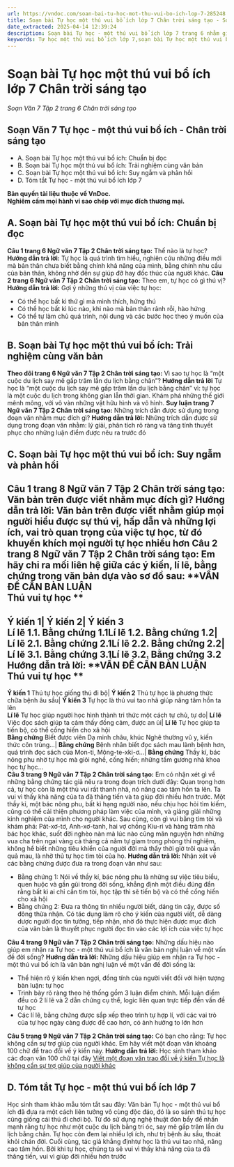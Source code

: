 ```yaml
---
url: https://vndoc.com/soan-bai-tu-hoc-mot-thu-vui-bo-ich-lop-7-285248
title: Soạn bài Tự học một thú vui bổ ích lớp 7 Chân trời sáng tạo - Soạn Văn 7 Tập 2 trang 6 Chân trời sáng tạo - VnDoc.com
date_extracted: 2025-04-14 12:39:24
description: Soạn bài Tự học - một thú vui bổ ích lớp 7 trang 6 nhằm giúp các em HS đạt kết quả tốt trong quá trình làm bài tập và học tập môn Ngữ văn lớp 7 sách Chân trời sáng tạo.
keywords: Tự học một thú vui bổ ích lớp 7,soạn bài Tự học một thú vui bổ ích,soạn bài Tự học một thú vui bổ ích lớp 7,soạn văn 7 Tự học một thú vui bổ ích,soạn văn 7 bài Tự học một thú vui bổ ích,soạn bài Tự học một thú vui bổ ích trang 6,soạn Tự học một thú vui bổ ích,soạn Tự học một thú vui bổ ích lớp 7,Tự học một thú vui bổ ích trang 6,Tự học một thú vui bổ ích lớp 7 trang 6,Tự học một thú vui bổ ích lớp 7 Tập 2
---
```


# Soạn bài Tự học một thú vui bổ ích lớp 7 Chân trời sáng tạo
 _Soạn Văn 7 Tập 2 trang 6 Chân trời sáng tạo_
## **Soạn Văn 7 Tự học - một thú vui bổ ích - Chân trời sáng tạo**
  * A. Soạn bài Tự học một thú vui bổ ích: Chuẩn bị đọc 
  * B. Soạn bài Tự học một thú vui bổ ích: Trải nghiệm cùng văn bản
  * C. Soạn bài Tự học một thú vui bổ ích: Suy ngẫm và phản hồi 
  * D. Tóm tắt Tự học - một thú vui bổ ích lớp 7

**Bản quyền tài liệu thuộc về VnDoc.  
Nghiêm cấm mọi hành vi sao chép với mục đích thương mại.**
## **A. Soạn bài Tự học một thú vui bổ ích: Chuẩn bị đọc**
**Câu 1 trang 6 Ngữ văn 7 Tập 2 Chân trời sáng tạo:** Thế nào là tự học?
**Hướng dẫn trả lời:**
Tự học là quá trình tìm hiểu, nghiên cứu những điều mới mà bản thân chưa biết bằng chính khả năng của mình, bằng chính nhu cầu của bản thân, không nhờ đến sự giúp đỡ hay đốc thúc của người khác.
**Câu 2 trang 6 Ngữ văn 7 Tập 2 Chân trời sáng tạo:** Theo em, tự học có gì thú vị?
**Hướng dẫn trả lời:**
Gợi ý những thú vị của việc tự học:
  * Có thể học bất kì thứ gì mà mình thích, hứng thú
  * Có thể học bất kì lúc nào, khi nào mà bản thân rảnh rỗi, hào hứng
  * Có thể tự làm chủ quá trình, nội dung và các bước học theo ý muốn của bản thân mình

## B. **Soạn bài Tự học một thú vui bổ ích:** Trải nghiệm cùng văn bản
**Theo dõi trang 6 Ngữ văn 7 Tập 2 Chân trời sáng tạo:** Vì sao tự học là “một cuộc du lịch say mê gấp trăm lần du lịch bằng chân”?
**Hướng dẫn trả lời**
Tự học là “một cuộc du lịch say mê gấp trăm lần du lịch bằng chân” vì: tự học là một cuộc du lịch trong không gian lẫn thời gian. Khám phá những thế giới mênh mông, với vô vàn những vật hữu hình và vô hình.
**Suy luận trang 7 Ngữ văn 7 Tập 2 Chân trời sáng tạo:** Những trích dẫn được sử dụng trong đoạn văn nhằm mục đích gì?
**Hướng dẫn trả lời:**
Những trích dẫn được sử dụng trong đoạn văn nhằm: lý giải, phân tích rõ ràng và tăng tính thuyết phục cho những luận điểm được nêu ra trước đó
## **C. Soạn bài Tự học một thú vui bổ ích: Suy ngẫm và phản hồi**
**Câu 1 trang 8 Ngữ văn 7 Tập 2 Chân trời sáng tạo:** Văn bản trên được viết nhằm mục đích gì?
**Hướng dẫn trả lời:**
Văn bản trên được viết nhằm giúp mọi người hiểu được sự thú vị, hấp dẫn và những lợi ích, vai trò quan trọng của việc tự học, từ đó khuyến khích mọi người tự học nhiều hơn
**Câu 2 trang 8 Ngữ văn 7 Tập 2 Chân trời sáng tạo:** Em hãy chỉ ra mối liên hệ giữa các ý kiến, lí lẽ, bằng chứng trong văn bản dựa vào sơ đồ sau:
**VẤN ĐỀ CẦN BÀN LUẬN  
Thú vui tự học **  
---  
**Ý kiến 1**| **Ý kiến 2**| **Ý kiến 3**  
Lí lẽ 1.1. Bằng chứng 1.1Lí lẽ 1.2. Bằng chứng 1.2| Lí lẽ 2.1. Bằng chứng 2.1Lí lẽ 2.2. Bằng chứng 2.2| Lí lẽ 3.1. Bằng chứng 3.1Lí lẽ 3.2. Bằng chứng 3.2  
**Hướng dẫn trả lời:**
**VẤN ĐỀ CẦN BÀN LUẬN  
Thú vui tự học **  
---  
**Ý kiến 1** Thú tự học giống thú đi bộ| **Ý kiến 2** Thú tự học là phương thức chữa bệnh âu sầu| **Ý kiến 3** Tự học là thú vui tao nhã giúp nâng tâm hồn ta lên  
**Lí lẽ** Tự học giúp người học hình thành tri thức một cách tự chủ, tự do| **Lí lẽ** Việc đọc sách giúp ta cảm thấy đồng cảm, được an ủi| **Lí lẽ** Tự học giúp ta tiến bộ, có thể cống hiến cho xã hội  
**Bằng chứng** Biết được viên Dạ minh châu, khúc Nghê thường vũ y, kiến thức côn trùng...| **Bằng chứng** Bệnh nhân biết đọc sách mau lành bệnh hơn, quá trình đọc sách của Mon-ti, Mông-te-xki-ơ...| **Bằng chứng** Thầy kí, bác nông phu nhờ tự học mà giỏi nghề, cống hiến; những tấm gương nhà khoa học tự học...  
**Câu 3 trang 9 Ngữ văn 7 Tập 2 Chân trời sáng tạo:** Em có nhận xét gì về những bằng chứng tác giả nêu ra trong đoạn trích dưới đây:
Quan trọng hơn cả, tự học còn là một thủ vui rất thanh nhã, nó nâng cao tâm hồn ta lên. Ta vui vì thấy khả năng của ta đã thăng tiến và ta giúp đời nhiều hơn trước. Một thầy kỉ, một bác nông phu, bất kì hạng người nào, nếu chịu học hỏi tìm kiếm, cũng có thể cải thiện phương pháp làm việc của mình, và giảng giải những kinh nghiệm của mình cho người khác. Sau cùng, còn gì vui bằng tìm tòi và khám phá: Pát-xơ-tơ, Anh-xơ-tanh, hai vợ chồng Kiu-ri và hàng trăm nhà bác học khác, suốt đời nghèo nàn mà lúc nào cũng mãn nguyện hơn những vua cha trên ngai vàng cả tháng cả năm tự giam trong phòng thí nghiệm, không hề biết những tiêu khiển của người đời mà thấy thời giờ trôi qua vẫn quả mau, là nhờ thủ tự học tìm tòi của họ.
**Hướng dẫn trả lời:**
Nhận xét về các bằng chứng được đưa ra trong đoạn văn như sau:
  * Bằng chứng 1: Nói về thầy kí, bác nông phu là những sự việc tiêu biểu, quen huộc và gần gũi trong đời sống, khẳng định một điều đúng đắn rằng bất kì ai chỉ cần tìm tòi, học tập thì sẽ tiến bộ và có thể cống hiến cho xã hội
  * Bằng chứng 2: Đưa ra thông tin nhiều người biết, dáng tin cậy, được số đông thừa nhận. Có tác dụng làm rõ cho ý kiến của người viết, dễ dàng dược người đọc tin tưởng, tiếp nhận, nhờ đó thực hiện được mục đích của văn bản là thuyết phục người đọc tin vào các lợi ích của việc tự học

**Câu 4 trang 9 Ngữ văn 7 Tập 2 Chân trời sáng tạo:** Những dấu hiệu nào giúp em nhận ra Tự học - một thú vui bổ ích là văn bản nghị luận về một vấn đề đời sống?
**Hướng dẫn trả lời:**
Những dấu hiệu giúp em nhận ra Tự học - một thú vui bổ ích là văn bản nghị luận về một vấn đề đời sống là:
  * Thể hiện rõ ý kiến khen ngợi, đồng tính của người viết đối với hiện tượng bàn luận: tự học
  * Trình bày rõ ràng theo hệ thống gồm 3 luận điểm chính. Mỗi luận điểm đều có 2 lí lẽ và 2 dẫn chứng cụ thể, logic liên quan trực tiếp đến vấn đề tự học
  * Các lí lẽ, bằng chứng được sắp xếp theo trình tự hợp lí, với các vai trò của tự học ngày càng được đề cao hơn, có ảnh hưởng to lớn hơn

**Câu 5 trang 9 Ngữ văn 7 Tập 2 Chân trời sáng tạo:** Có bạn cho rằng: Tự học không cần sự trợ giúp của người khác. Em hãy viết một đoạn văn khoảng 100 chữ để trao đổi về ý kiến này.
**Hướng dẫn trả lời:**
Học sinh tham khảo các đoạn văn 100 chữ tại đây [Viết một đoạn văn trao đổi về ý kiến Tự học là không cần sự trợ giúp của người khác](<https://vndoc.com/co-ban-cho-rang-tu-hoc-khong-can-su-tro-giup-cua-nguoi-khac-lop-7-286185>)
## **D. Tóm tắt Tự học - một thú vui bổ ích lớp 7**
Học sinh tham khảo mẫu tóm tắt sau đây:
Văn bản Tự học - một thú vui bổ ích đã đưa ra một cách liên tưởng vô cùng độc đáo, đó là so sánh thú tự học cũng giống cái thú đi chơi bộ. Từ đó sử dụng nghệ thuật đòn bẩy để nhấn mạnh rằng tự học như một cuộc du lịch bằng trí óc, say mê gấp trăm lần du lịch bằng chân. Tự học còn đem lại nhiều lợi ích, như trị bệnh âu sầu, thoát khỏi chán đời. Cuối cùng, tác giả khẳng địnhtự học là thú vui tao nhã, nâng cao tâm hồn. Bởi khi tự học, chúng ta sẽ vui vì thấy khả năng của ta đã thăng tiến, vui vì giúp đời nhiều hơn trước
